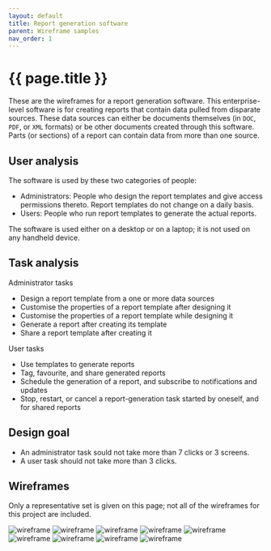 ```yaml
---
layout: default
title: Report generation software
parent: Wireframe samples
nav_order: 1
---
```


# {{ page.title }}

These are the wireframes for a report generation software. This enterprise-level software is for creating reports that contain data pulled from disparate sources. These data sources can either be documents themselves (in `DOC`, `PDF`, or `XML` formats) or be other documents created through this software. Parts (or sections) of a report can contain data from more than one source.

## User analysis

The software is used by these two categories of people:

-  Administrators: People who design the report templates and give access permissions thereto. Report templates do not change on a daily basis.
-  Users: People who run report templates to generate the actual reports.

The software is used either on a desktop or on a laptop; it is not used on any handheld device.

## Task analysis

Administrator tasks

-  Design a report template from a one or more data sources
-  Customise the properties of a report template after designing it
-  Customise the properties of a report template while designing it
-  Generate a report after creating its template
-  Share a report template after creating it

User tasks

-  Use templates to generate reports
-  Tag, favourite, and share generated reports
-  Schedule the generation of a report, and subscribe to notifications and updates
-  Stop, restart, or cancel a report-generation task started by oneself, and for shared reports


## Design goal

-  An administrator task sould not take more than 7 clicks or 3 screens.
-  A user task should not take more than 3 clicks.


## Wireframes

Only a representative set is given on this page; not all of the wireframes for this project are included.

![wireframe](./images/1a.png)
![wireframe](./images/2asched.png)
![wireframe](./images/2b.png)
![wireframe](./images/2prec.png)
![wireframe](./images/3arun.png)
![wireframe](./images/4profile.png)
![wireframe](./images/5a.png)
![wireframe](./images/d3.png)
![wireframe](./images/d7c.png)

